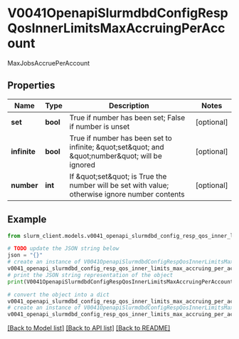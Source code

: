 # V0041OpenapiSlurmdbdConfigRespQosInnerLimitsMaxAccruingPerAccount

MaxJobsAccruePerAccount

## Properties

Name | Type | Description | Notes
------------ | ------------- | ------------- | -------------
**set** | **bool** | True if number has been set; False if number is unset | [optional] 
**infinite** | **bool** | True if number has been set to infinite; \&quot;set\&quot; and \&quot;number\&quot; will be ignored | [optional] 
**number** | **int** | If \&quot;set\&quot; is True the number will be set with value; otherwise ignore number contents | [optional] 

## Example

```python
from slurm_client.models.v0041_openapi_slurmdbd_config_resp_qos_inner_limits_max_accruing_per_account import V0041OpenapiSlurmdbdConfigRespQosInnerLimitsMaxAccruingPerAccount

# TODO update the JSON string below
json = "{}"
# create an instance of V0041OpenapiSlurmdbdConfigRespQosInnerLimitsMaxAccruingPerAccount from a JSON string
v0041_openapi_slurmdbd_config_resp_qos_inner_limits_max_accruing_per_account_instance = V0041OpenapiSlurmdbdConfigRespQosInnerLimitsMaxAccruingPerAccount.from_json(json)
# print the JSON string representation of the object
print(V0041OpenapiSlurmdbdConfigRespQosInnerLimitsMaxAccruingPerAccount.to_json())

# convert the object into a dict
v0041_openapi_slurmdbd_config_resp_qos_inner_limits_max_accruing_per_account_dict = v0041_openapi_slurmdbd_config_resp_qos_inner_limits_max_accruing_per_account_instance.to_dict()
# create an instance of V0041OpenapiSlurmdbdConfigRespQosInnerLimitsMaxAccruingPerAccount from a dict
v0041_openapi_slurmdbd_config_resp_qos_inner_limits_max_accruing_per_account_from_dict = V0041OpenapiSlurmdbdConfigRespQosInnerLimitsMaxAccruingPerAccount.from_dict(v0041_openapi_slurmdbd_config_resp_qos_inner_limits_max_accruing_per_account_dict)
```
[[Back to Model list]](../README.md#documentation-for-models) [[Back to API list]](../README.md#documentation-for-api-endpoints) [[Back to README]](../README.md)


